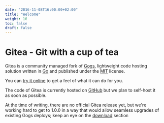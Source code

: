 ```yaml
---
date: "2016-11-08T16:00:00+02:00"
title: "Welcome"
weight: 10
toc: false
draft: false
---
```


# Gitea - Git with a cup of tea

Gitea is a community managed fork of [Gogs](http://gogs.io), lightweight code hosting solution written in [Go](https://golang.org/) and published under the [MIT](https://github.com/go-gitea/gitea/blob/master/LICENSE) license.

You can [try it online](https://try.gitea.io/) to get a feel of what it can do for you.

The code of Gitea is currently hosted on [GitHub](https://github.com/go-gitea/) but we plan to self-host it as soon as possible.

At the time of writing, there are no official Gitea release yet, but we're working hard to get to 1.0.0 in a way that would allow seamless upgrades of existing Gogs deploys; keep an eye on the [download](https://dl.gitea.io) section
